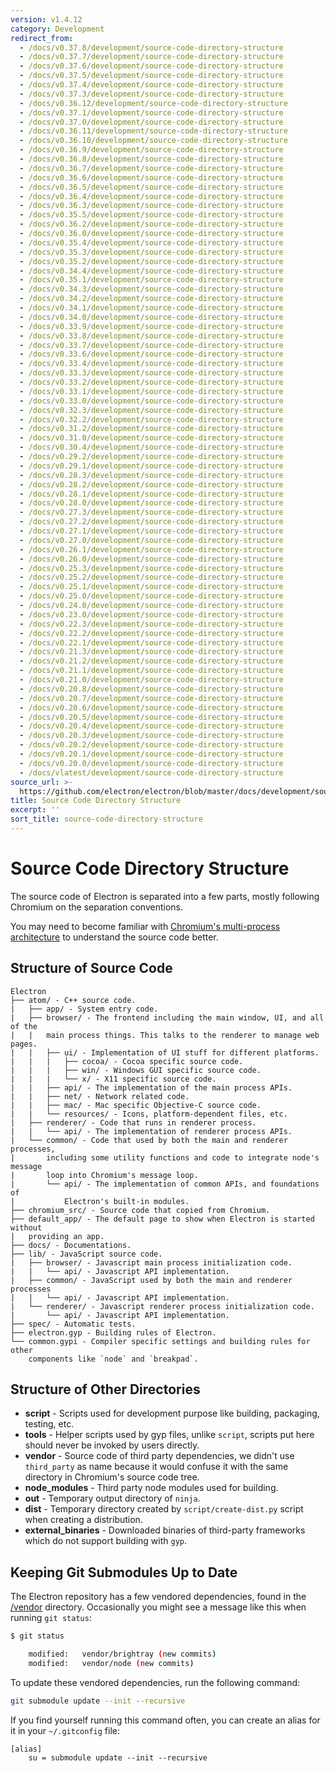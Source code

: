 ```yaml
---
version: v1.4.12
category: Development
redirect_from:
  - /docs/v0.37.8/development/source-code-directory-structure
  - /docs/v0.37.7/development/source-code-directory-structure
  - /docs/v0.37.6/development/source-code-directory-structure
  - /docs/v0.37.5/development/source-code-directory-structure
  - /docs/v0.37.4/development/source-code-directory-structure
  - /docs/v0.37.3/development/source-code-directory-structure
  - /docs/v0.36.12/development/source-code-directory-structure
  - /docs/v0.37.1/development/source-code-directory-structure
  - /docs/v0.37.0/development/source-code-directory-structure
  - /docs/v0.36.11/development/source-code-directory-structure
  - /docs/v0.36.10/development/source-code-directory-structure
  - /docs/v0.36.9/development/source-code-directory-structure
  - /docs/v0.36.8/development/source-code-directory-structure
  - /docs/v0.36.7/development/source-code-directory-structure
  - /docs/v0.36.6/development/source-code-directory-structure
  - /docs/v0.36.5/development/source-code-directory-structure
  - /docs/v0.36.4/development/source-code-directory-structure
  - /docs/v0.36.3/development/source-code-directory-structure
  - /docs/v0.35.5/development/source-code-directory-structure
  - /docs/v0.36.2/development/source-code-directory-structure
  - /docs/v0.36.0/development/source-code-directory-structure
  - /docs/v0.35.4/development/source-code-directory-structure
  - /docs/v0.35.3/development/source-code-directory-structure
  - /docs/v0.35.2/development/source-code-directory-structure
  - /docs/v0.34.4/development/source-code-directory-structure
  - /docs/v0.35.1/development/source-code-directory-structure
  - /docs/v0.34.3/development/source-code-directory-structure
  - /docs/v0.34.2/development/source-code-directory-structure
  - /docs/v0.34.1/development/source-code-directory-structure
  - /docs/v0.34.0/development/source-code-directory-structure
  - /docs/v0.33.9/development/source-code-directory-structure
  - /docs/v0.33.8/development/source-code-directory-structure
  - /docs/v0.33.7/development/source-code-directory-structure
  - /docs/v0.33.6/development/source-code-directory-structure
  - /docs/v0.33.4/development/source-code-directory-structure
  - /docs/v0.33.3/development/source-code-directory-structure
  - /docs/v0.33.2/development/source-code-directory-structure
  - /docs/v0.33.1/development/source-code-directory-structure
  - /docs/v0.33.0/development/source-code-directory-structure
  - /docs/v0.32.3/development/source-code-directory-structure
  - /docs/v0.32.2/development/source-code-directory-structure
  - /docs/v0.31.2/development/source-code-directory-structure
  - /docs/v0.31.0/development/source-code-directory-structure
  - /docs/v0.30.4/development/source-code-directory-structure
  - /docs/v0.29.2/development/source-code-directory-structure
  - /docs/v0.29.1/development/source-code-directory-structure
  - /docs/v0.28.3/development/source-code-directory-structure
  - /docs/v0.28.2/development/source-code-directory-structure
  - /docs/v0.28.1/development/source-code-directory-structure
  - /docs/v0.28.0/development/source-code-directory-structure
  - /docs/v0.27.3/development/source-code-directory-structure
  - /docs/v0.27.2/development/source-code-directory-structure
  - /docs/v0.27.1/development/source-code-directory-structure
  - /docs/v0.27.0/development/source-code-directory-structure
  - /docs/v0.26.1/development/source-code-directory-structure
  - /docs/v0.26.0/development/source-code-directory-structure
  - /docs/v0.25.3/development/source-code-directory-structure
  - /docs/v0.25.2/development/source-code-directory-structure
  - /docs/v0.25.1/development/source-code-directory-structure
  - /docs/v0.25.0/development/source-code-directory-structure
  - /docs/v0.24.0/development/source-code-directory-structure
  - /docs/v0.23.0/development/source-code-directory-structure
  - /docs/v0.22.3/development/source-code-directory-structure
  - /docs/v0.22.2/development/source-code-directory-structure
  - /docs/v0.22.1/development/source-code-directory-structure
  - /docs/v0.21.3/development/source-code-directory-structure
  - /docs/v0.21.2/development/source-code-directory-structure
  - /docs/v0.21.1/development/source-code-directory-structure
  - /docs/v0.21.0/development/source-code-directory-structure
  - /docs/v0.20.8/development/source-code-directory-structure
  - /docs/v0.20.7/development/source-code-directory-structure
  - /docs/v0.20.6/development/source-code-directory-structure
  - /docs/v0.20.5/development/source-code-directory-structure
  - /docs/v0.20.4/development/source-code-directory-structure
  - /docs/v0.20.3/development/source-code-directory-structure
  - /docs/v0.20.2/development/source-code-directory-structure
  - /docs/v0.20.1/development/source-code-directory-structure
  - /docs/v0.20.0/development/source-code-directory-structure
  - /docs/vlatest/development/source-code-directory-structure
source_url: >-
  https://github.com/electron/electron/blob/master/docs/development/source-code-directory-structure.md
title: Source Code Directory Structure
excerpt: ''
sort_title: source-code-directory-structure
---
```

# Source Code Directory Structure

The source code of Electron is separated into a few parts, mostly following Chromium on the separation conventions.

You may need to become familiar with [Chromium's multi-process architecture](http://dev.chromium.org/developers/design-documents/multi-process-architecture) to understand the source code better.

## Structure of Source Code

```
Electron
├── atom/ - C++ source code.
|   ├── app/ - System entry code.
|   ├── browser/ - The frontend including the main window, UI, and all of the
|   |   main process things. This talks to the renderer to manage web pages.
|   |   ├── ui/ - Implementation of UI stuff for different platforms.
|   |   |   ├── cocoa/ - Cocoa specific source code.
|   |   |   ├── win/ - Windows GUI specific source code.
|   |   |   └── x/ - X11 specific source code.
|   |   ├── api/ - The implementation of the main process APIs.
|   |   ├── net/ - Network related code.
|   |   ├── mac/ - Mac specific Objective-C source code.
|   |   └── resources/ - Icons, platform-dependent files, etc.
|   ├── renderer/ - Code that runs in renderer process.
|   |   └── api/ - The implementation of renderer process APIs.
|   └── common/ - Code that used by both the main and renderer processes,
|       including some utility functions and code to integrate node's message
|       loop into Chromium's message loop.
|       └── api/ - The implementation of common APIs, and foundations of
|           Electron's built-in modules.
├── chromium_src/ - Source code that copied from Chromium.
├── default_app/ - The default page to show when Electron is started without
|   providing an app.
├── docs/ - Documentations.
├── lib/ - JavaScript source code.
|   ├── browser/ - Javascript main process initialization code.
|   |   └── api/ - Javascript API implementation.
|   ├── common/ - JavaScript used by both the main and renderer processes
|   |   └── api/ - Javascript API implementation.
|   └── renderer/ - Javascript renderer process initialization code.
|       └── api/ - Javascript API implementation.
├── spec/ - Automatic tests.
├── electron.gyp - Building rules of Electron.
└── common.gypi - Compiler specific settings and building rules for other
    components like `node` and `breakpad`.

```

## Structure of Other Directories

*   **script** - Scripts used for development purpose like building, packaging, testing, etc.
*   **tools** - Helper scripts used by gyp files, unlike `script`, scripts put here should never be invoked by users directly.
*   **vendor** - Source code of third party dependencies, we didn't use `third_party` as name because it would confuse it with the same directory in Chromium's source code tree.
*   **node_modules** - Third party node modules used for building.
*   **out** - Temporary output directory of `ninja`.
*   **dist** - Temporary directory created by `script/create-dist.py` script when creating a distribution.
*   **external_binaries** - Downloaded binaries of third-party frameworks which do not support building with `gyp`.

## Keeping Git Submodules Up to Date

The Electron repository has a few vendored dependencies, found in the [/vendor](https://github.com/electron/electron/tree/master/vendor) directory. Occasionally you might see a message like this when running `git status`:

```sh
$ git status

	modified:   vendor/brightray (new commits)
	modified:   vendor/node (new commits)
```

To update these vendored dependencies, run the following command:

```sh
git submodule update --init --recursive
```

If you find yourself running this command often, you can create an alias for it in your `~/.gitconfig` file:

```
[alias]
	su = submodule update --init --recursive

```
